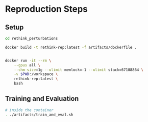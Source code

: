 
# Reproduction Steps


## Setup
```bash
cd rethink_perturbations

docker build -t rethink-rep:latest -f artifacts/dockerfile .

```


```bash

docker run -it --rm \
    --gpus all \
    --shm-size=1g --ulimit memlock=-1 --ulimit stack=67108864 \
    -v $PWD:/workspace \
    rethink-rep:latest \
    bash

```



## Training and Evaluation

```bash
# inside the container
. ./artifacts/train_and_eval.sh
```